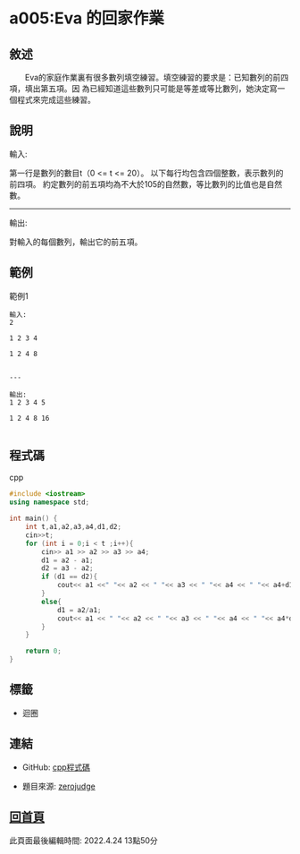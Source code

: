 # a005:Eva 的回家作業

## 敘述

　　Eva的家庭作業裏有很多數列填空練習。填空練習的要求是：已知數列的前四項，填出第五項。因 為已經知道這些數列只可能是等差或等比數列，她決定寫一個程式來完成這些練習。


## 說明

輸入:

第一行是數列的數目t（0 <= t <= 20）。 以下每行均包含四個整數，表示數列的前四項。 約定數列的前五項均為不大於105的自然數，等比數列的比值也是自然數。

---

輸出:

對輸入的每個數列，輸出它的前五項。

## 範例
範例1

```
輸入:
2
1 2 3 4
1 2 4 8

---

輸出:
1 2 3 4 5
1 2 4 8 16

```

## 程式碼
cpp

```cpp
#include <iostream>
using namespace std;

int main() {
    int t,a1,a2,a3,a4,d1,d2;
    cin>>t;
    for (int i = 0;i < t ;i++){
        cin>> a1 >> a2 >> a3 >> a4;
        d1 = a2 - a1;
        d2 = a3 - a2;
        if (d1 == d2){
            cout<< a1 <<" "<< a2 << " "<< a3 << " "<< a4 << " "<< a4+d1 << endl;
        }
        else{
            d1 = a2/a1;
            cout<< a1 << " "<< a2 << " "<< a3 << " "<< a4 << " "<< a4*d1 << endl;
        }
    }

    return 0;
}

```

## 標籤
- 迴圈


## 連結
- GitHub: [cpp程式碼](https://github.com/henryleecode23/solve_record/blob/main/zerojudge/a005/main.cpp)


- 題目來源: [zerojudge](https://zerojudge.tw/ShowProblem?problemid=a005)

## [回首頁](https://henryleecode23.github.io/solve_record/)

此頁面最後編輯時間: 2022.4.24 13點50分
